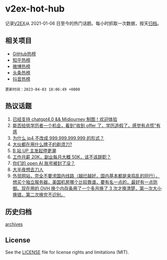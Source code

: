 # v2ex-hot-hub

 记录[V2EX](https://www.v2ex.com/)从 2021-01-06 日至今的热门话题。每小时抓取一次数据，按天[归档](archives)。
 
 ## 相关项目

- [GitHub热榜](https://github.com/snaildev/github-hot-hub)
- [知乎热榜](https://github.com/snaildev/zhihu-hot-hub)
- [微博热榜](https://github.com/snaildev/weibo-hot-hub)
- [头条热榜](https://github.com/snaildev/toutiao-hot-hub)
- [抖音热榜](https://github.com/snaildev/douyin-hot-hub)


 `更新时间：2023-04-03 18:06:49 +0800`

## 热议话题

1. [已经支持 chatgpt4.0 && Midjourney 制图！欢迎体验](https://www.v2ex.com/t/929311)
1. [能否给低学历者一个机会，看到“收到 offer 了，学历造假了，感觉有点慌”有感](https://www.v2ex.com/t/929300)
1. [为什么 ip4 不改成 999.999.999.999 的形式？](https://www.v2ex.com/t/929294)
1. [大伙都在用什么牌子的剃须刀?](https://www.v2ex.com/t/929312)
1. [B 站 UP 主发起停更潮](https://www.v2ex.com/t/929310)
1. [工作月薪 20K，副业每月大概 50K，该不该辞职？](https://www.v2ex.com/t/929234)
1. [你们的 open AI 账号被封了没？](https://www.v2ex.com/t/929319)
1. [大半夜想去刀人](https://www.v2ex.com/t/929339)
1. [外贸网站，完全不要求国内线路（越烂越好，国内基本都是来捣乱的同行），想买个独立服务器，美国机房哪个比较靠谱，要有名一点的，最好有一点防御。现在用的 OVH 换个内存条用了一个多月换了 3 次才换清楚，第一次大小换错，第二次换完不识别。](https://www.v2ex.com/t/929266)

## 历史归档

[archives](archives)

## License

See the [LICENSE](LICENSE) file for license rights and limitations (MIT).
